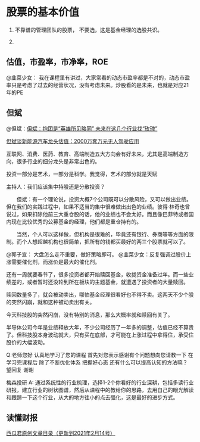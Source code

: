 # 股票的基本价值


1. 不靠谱的管理团队的股票， 不要选，这是基金经理的选股共识。 

2. 

## 估值，市盈率，市净率，ROE 

@韭菜少女： 我在课程里有讲过，大家常看的动态市盈率都是不对的，动态市盈率只是考虑了过去的经营状况，没有考虑未来。炒股看的是未来，也就是对应21年的PE


## 但斌

@但斌：[但斌：抱团是“英雄所见略同” 未来在这几个行业找“玫瑰”](http://finance.eastmoney.com/a/202102031801383127.html)

[但斌谈新能源汽车龙头估值：2000万套万元无人驾驶应用](https://xueqiu.com/7451349454/171211240)

互联网、消费、医药、教育、高端制造五大方向会有好未来，尤其是高端制造方向，很多行业的细分龙头是非常出色的。

投资一部分是艺术，一部分是科学。我觉得，艺术的部分就是天赋

主持人：我们应该集中持股还是分散投资？

　　但斌：有一个理论说，投资大概7个公司既可以分散风险，又可以做出业绩。但在我们的实践过程中，如果不适当的集中很难做出出色的业绩。彼得·林奇也曾说过，如果扣除他前三大重仓股的话，他的业绩也不会太好。而且像巴菲特或者国内现在比较优秀的公募基金的经理，他们都是重仓持有的。

　　当然，个人可以这样做，但机构是很难的，毕竟还有银行、券商等等方面的限制。而个人想超越机构也很简单，把所有的钱都买最好的两三个股票就可以了。


@郭子宣： 大盘怎么走不重要，做好策略即可。 
@韭菜少女：反复强调过股价上涨需要催化剂，而涨价是最大的催化剂。

还有一周就要春节了，很多投资者都开始赎回基金，收拢资金准备过年。而一些业绩差的，或者暂时还没轮到所在板块的主题基金，就遭遇了投资者的大量赎回。
 
赎回数量多了，就会被动卖出，哪怕基金经理很看好也不得不卖。这两天不少个股的突然闪崩，就和这种被动卖出有关。
 
今天科技股的突然闪崩，没有特别的消息，那么大概率就和赎回有关了。

半导体公司今年是业绩释放大年，不少公司经历了一年多的调整，估值已经不算贵了。但科技股本身波动就大，只有买在底部，才可能在上涨过程中拿得住，承受住股价的大幅波动。
 

Q:老师您好 认真地学习了您的课程 首先对您表示感谢有个问题想向您请教一下 在学习完课程后 除了不断优化体系 把握好心态 还有什么可以提高认知的方法嘛？ 望回复 谢谢

梅森投研
A: 通过系统性的行业梳理，选择1-2个你看好的行业深耕，包括多读行业研报，建立行业的树状图谱，然后从课程中的教给你的思路，去用自己的眼光解读和跟踪一下这个行业，从大的地方往小的点去强化，这是最好的进步方式。


## 读懂财报

[西瓜君原创文章目录（更新到2021年2月14号）](https://mp.weixin.qq.com/s/3Wxvn0Be4-1Jr-Nd6a_RoA)


